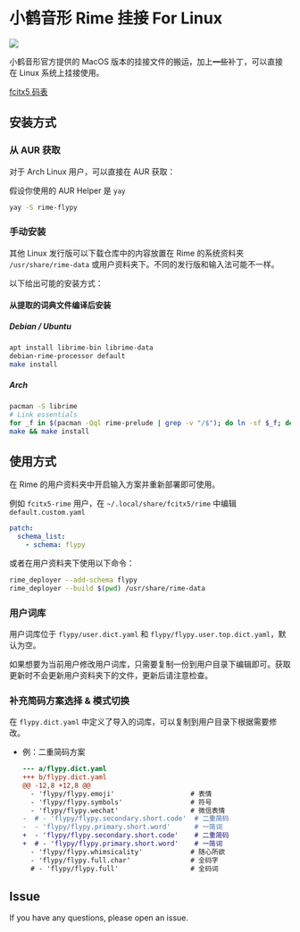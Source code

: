 # 小鹤音形 Rime 挂接 For Linux

![](https://img.shields.io/aur/version/rime-flypy)

小鹤音形官方提供的 MacOS 版本的挂接文件的搬运，加上~~一些~~补丁，可以直接在 Linux 系统上挂接使用。

[fcitx5 码表](../fcitx5/README.md)

## 安装方式

### 从 AUR 获取

对于 Arch Linux 用户，可以直接在 AUR 获取：

假设你使用的 AUR Helper 是 `yay`

```bash
yay -S rime-flypy
```

### 手动安装

其他 Linux 发行版可以下载仓库中的内容放置在 Rime 的系统资料夹 `/usr/share/rime-data` 或用户资料夹下。不同的发行版和输入法可能不一样。

以下给出可能的安装方式：

#### 从提取的词典文件编译后安装

##### Debian / Ubuntu

```bash
apt install librime-bin librime-data
debian-rime-processor default
make install
```

##### Arch

```bash
pacman -S librime
# Link essentials
for _f in $(pacman -Qql rime-prelude | grep -v "/$"); do ln -sf $_f; done
make && make install
```

## 使用方式

在 Rime 的用户资料夹中开启输入方案并重新部署即可使用。

例如 `fcitx5-rime` 用户，在 `~/.local/share/fcitx5/rime` 中编辑 `default.custom.yaml`

```yaml
patch:
  schema_list:
    - schema: flypy
```

或者在用户资料夹下使用以下命令：

```bash
rime_deployer --add-schema flypy
rime_deployer --build $(pwd) /usr/share/rime-data
```

### 用户词库

用户词库位于 `flypy/user.dict.yaml` 和 `flypy/flypy.user.top.dict.yaml`，默认为空。

如果想要为当前用户修改用户词库，只需要复制一份到用户目录下编辑即可。获取更新时不会更新用户资料夹下的文件，更新后请注意检查。

### 补充简码方案选择 & 模式切换

在 `flypy.dict.yaml` 中定义了导入的词库，可以复制到用户目录下根据需要修改。

- 例：二重简码方案

  ```patch
  --- a/flypy.dict.yaml
  +++ b/flypy.dict.yaml
  @@ -12,8 +12,8 @@
    - 'flypy/flypy.emoji'                   # 表情
    - 'flypy/flypy.symbols'                 # 符号
    - 'flypy/flypy.wechat'                  # 微信表情
  -  # - 'flypy/flypy.secondary.short.code'  # 二重简码
  -  - 'flypy/flypy.primary.short.word'      # 一简词
  +  - 'flypy/flypy.secondary.short.code'    # 二重简码
  +  # - 'flypy/flypy.primary.short.word'    # 一简词
    - 'flypy/flypy.whimsicality'            # 随心所欲
    - 'flypy/flypy.full.char'               # 全码字
    # - 'flypy/flypy.full'                  # 全码词
  ```

## Issue

If you have any questions, please open an issue.

